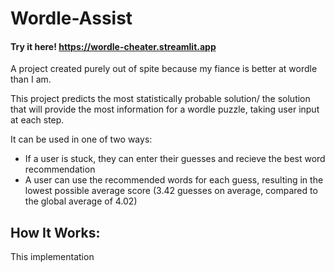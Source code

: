 # Wordle-Assist

#### Try it here! https://wordle-cheater.streamlit.app

A project created purely out of spite because my fiance is better at wordle than I am. 

This project predicts the most statistically probable solution/ the solution that will provide the most information for a wordle puzzle, taking user input at each step.

It can be used in one of two ways:

* If a user is stuck, they can enter their guesses and recieve the best word recommendation
* A user can use the recommended words for each guess, resulting in the lowest possible average score (3.42 guesses on average, compared to the global average of 4.02)

## How It Works:

This implementation 


